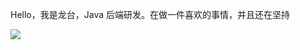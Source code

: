 Hello，我是龙台，Java 后端研发。在做一件喜欢的事情，并且还在坚持

![](https://github-readme-stats.vercel.app/api?username=acmenlt&show_icons=true&theme=default&hide=prs,contribs)
